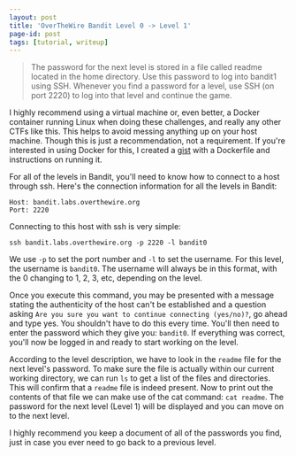 ```yaml
---
layout: post
title: 'OverTheWire Bandit Level 0 -> Level 1'
page-id: post
tags: [tutorial, writeup]
---
```


> The password for the next level is stored in a file called readme located in the home directory. Use this password to log into bandit1 using SSH. Whenever you find a password for a level, use SSH (on port 2220) to log into that level and continue the game.

I highly recommend using a virtual machine or, even better, a Docker container running Linux when doing these challenges, and really any other CTFs like this. This helps to avoid messing anything up on your host machine. Though this is just a recommendation, not a requirement. If you're interested in using Docker for this, I created a [gist](https://gist.github.com/Erigitic/4b11297f02169a996c24f52729b58e01) with a Dockerfile and instructions on running it.

For all of the levels in Bandit, you'll need to know how to connect to a host through ssh. Here's the connection information for all the levels in Bandit:

```
Host: bandit.labs.overthewire.org
Port: 2220
```

Connecting to this host with ssh is very simple:

`ssh bandit.labs.overthewire.org -p 2220 -l bandit0`

We use `-p` to set the port number and `-l` to set the username. For this level, the username is `bandit0`. The username will always be in this format, with the 0 changing to 1, 2, 3, etc, depending on the level.

Once you execute this command, you may be presented with a message stating the authenticity of the host can't be established and a question asking `Are you sure you want to continue connecting (yes/no)?`, go ahead and type yes. You shouldn't have to do this every time. You'll then need to enter the password which they give you: `bandit0`. If everything was correct, you'll now be logged in and ready to start working on the level.

According to the level description, we have to look in the `readme` file for the next level's password. To make sure the file is actually within our current working directory, we can run `ls` to get a list of the files and directories. This will confirm that a `readme` file is indeed present. Now to print out the contents of that file we can make use of the cat command: `cat readme`. The password for the next level (Level 1) will be displayed and you can move on to the next level.

I highly recommend you keep a document of all of the passwords you find, just in case you ever need to go back to a previous level.

<!-- Next Level: [Bandit Level 1 -> Level 2]() -->
